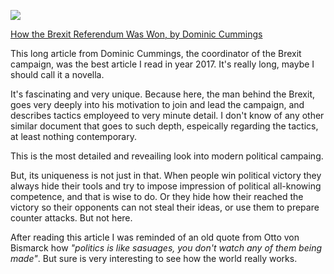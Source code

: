 <!-- 
.. link: 
.. description: How the Brexit Referendum Was Won, by Dominic Cummings, is my favorite article from 2017.
.. tags: 2017, brexit
.. date: 2018/01/29 13:06:00
.. title: The best of 2017: Longread Article
.. slug: the-best-of-2017-longread-article
-->

<a href="https://blogs.spectator.co.uk/2017/01/dominic-cummings-brexit-referendum-won/" target="_blank"><img src="/files/brexit.jpg"></a>

<a href="https://blogs.spectator.co.uk/2017/01/dominic-cummings-brexit-referendum-won/" target="_blank">How the Brexit Referendum Was Won, by Dominic Cummings</a>

This long article from Dominic Cummings, the coordinator of the Brexit campaign, was the best article I read in year 2017. It's really long, maybe I should call it a novella.

It's fascinating and very unique. Because here, the man behind the Brexit, goes very deeply into his motivation to join and lead the campaign, and describes tactics employeed to very minute detail. I don't know of any other similar document that goes to such depth, espeically regarding the tactics, at least nothing contemporary.

This is the most detailed and reveailing look into modern political campaing.

But, its uniqueness is not just in that. When people win political victory they always hide their tools and try to impose impression of political all-knowing competence, and that is wise to do. Or they hide how their reached the victory so their opponents can not steal their ideas, or use them to prepare counter attacks. But not here.

After reading this article I was reminded of an old quote from Otto von Bismarck how _"politics is like sasuages, you don't watch any of them being made"_. But sure is very interesting to see how the world really works.
